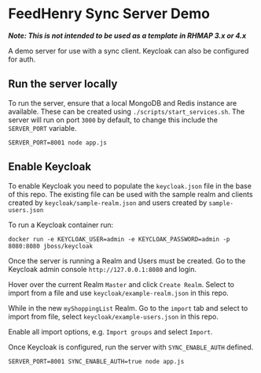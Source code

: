 # FeedHenry Sync Server Demo

***Note: This is not intended to be used as a template in RHMAP 3.x or 4.x***

A demo server for use with a sync client. Keycloak can also be configured for
auth.

## Run the server locally
To run the server, ensure that a local MongoDB and Redis instance are available.
These can be created using `./scripts/start_services.sh`. The server will run on
port `3000` by default, to change this include the `SERVER_PORT` variable.

```
SERVER_PORT=8001 node app.js
```

## Enable Keycloak
To enable Keycloak you need to populate the `keycloak.json` file in the base of
this repo. The existing file can be used with the sample realm and clients
created by `keycloak/sample-realm.json` and users created by `sample-users.json`

To run a Keycloak container run:

`docker run -e KEYCLOAK_USER=admin -e KEYCLOAK_PASSWORD=admin -p 8080:8080 jboss/keycloak`

Once the server is running a Realm and Users must be created. Go to the
Keycloak admin console `http://127.0.0.1:8080` and login.

Hover over the current Realm `Master` and click `Create Realm`. Select to
import from a file and use `keycloak/example-realm.json` in this repo.

While in the new `myShoppingList` Realm. Go to the `import` tab and select to
import from file, select `keycloak/example-users.json` in this repo.

Enable all import options, e.g. `Import groups` and select `Import`.

Once Keycloak is configured, run the server with `SYNC_ENABLE_AUTH` defined.

```
SERVER_PORT=8001 SYNC_ENABLE_AUTH=true node app.js
```


